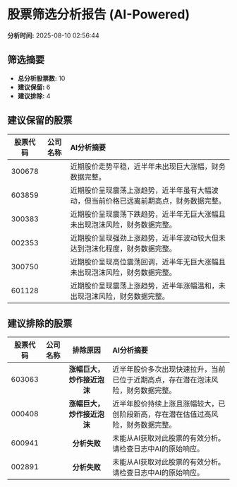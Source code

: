 # 股票筛选分析报告 (AI-Powered)

**分析时间:** 2025-08-10 02:56:44

## 筛选摘要

- **总分析股票数:** 10
- **建议保留:** 6
- **建议排除:** 4

## 建议保留的股票

| 股票代码 | 公司名称 | AI分析摘要 |
|:---:|:---:|:---|
| 300678 |  | 近期股价走势平稳，近半年未出现巨大涨幅，财务数据完整。 |
| 603859 |  | 近期股价呈现震荡上涨趋势，近半年虽有大幅波动，但当前价格已远离前期高点，财务数据完整。 |
| 300383 |  | 近期股价呈现震荡下跌趋势，近半年无巨大涨幅且未出现泡沫风险，财务数据完整。 |
| 002353 |  | 近期股价呈现强劲上涨趋势，近半年波动较大但未达到泡沫化程度，财务数据完整。 |
| 300750 |  | 近期股价呈现高位震荡回调，近半年无巨大涨幅且未出现泡沫风险，财务数据完整。 |
| 601128 |  | 近期股价呈现震荡上涨趋势，近半年涨幅温和，未出现泡沫风险，财务数据完整。 |

## 建议排除的股票

| 股票代码 | 公司名称 | 排除原因 | AI分析摘要 |
|:---:|:---:|:---:|:---|
| 603063 |  | **涨幅巨大，炒作接近泡沫** | 近半年股价多次出现快速拉升，当前已位于近期高点，存在潜在泡沫风险，财务数据完整。 |
| 000408 |  | **涨幅巨大，炒作接近泡沫** | 近半年股价持续上涨且涨幅较大，已创阶段新高，存在潜在估值过高风险，财务数据完整。 |
| 600941 |  | **分析失败** | 未能从AI获取对此股票的有效分析。请检查日志中AI的原始响应。 |
| 002891 |  | **分析失败** | 未能从AI获取对此股票的有效分析。请检查日志中AI的原始响应。 |
